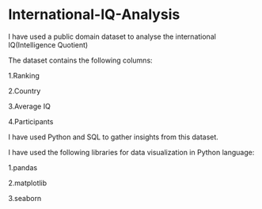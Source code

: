 # International-IQ-Analysis

I have used a public domain dataset to analyse the international IQ(Intelligence Quotient)

The dataset contains the following columns:

1.Ranking

2.Country    

3.Average IQ  

4.Participants   

I have used Python and SQL to gather insights from this dataset.

I have used the following libraries for data visualization in Python language:

1.pandas

2.matplotlib

3.seaborn




